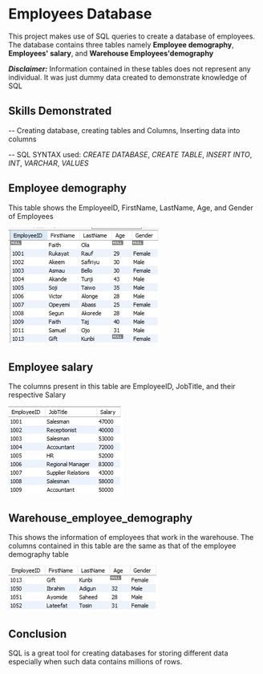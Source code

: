 # Employees Database

This project makes use of SQL queries to create a database of employees. The database contains three 
tables namely **Employee demography**, **Employees' salary**, and **Warehouse Employees'demography**

**_Disclaimer:_** Information contained in these tables does not represent any individual. It was just dummy data created to
demonstrate knowledge of SQL

## Skills Demonstrated
-- Creating database, creating tables and Columns, Inserting data into columns

-- SQL SYNTAX used: _CREATE DATABASE_, _CREATE TABLE_, _INSERT INTO_, _INT_, _VARCHAR_, _VALUES_

## Employee demography
This table shows the EmployeeID, FirstName, LastName, Age, and Gender of Employees

![](employee_demography.jpg)

## Employee salary
The columns present in this table are EmployeeID, JobTitle, and their respective Salary

![](employee_salary.jpg)

## Warehouse_employee_demography
This shows the information of employees that work in the warehouse. The columns contained in this table are the same as that of the employee demography table

![](warehouse_employee_demography.jpg)

## Conclusion
SQL is a great tool for creating databases for storing different data especially when such data contains millions of rows.
